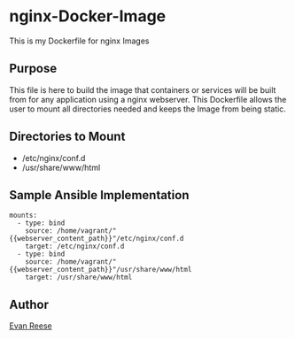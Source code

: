 # nginx-Docker-Image
 This is my Dockerfile for nginx Images

 ## Purpose
 This file is here to build the image that containers or services will be built from for any application using a nginx webserver. This Dockerfile allows the user to mount all directories needed and keeps the Image from being static.

 ## Directories to Mount
* /etc/nginx/conf.d
* /usr/share/www/html

## Sample Ansible Implementation
```
mounts:
  - type: bind
    source: /home/vagrant/"{{webserver_content_path}}"/etc/nginx/conf.d
    target: /etc/nginx/conf.d
  - type: bind
    source: /home/vagrant/"{{webserver_content_path}}"/usr/share/www/html
    target: /usr/share/www/html
```

## Author
[Evan Reese](https://github.com/ereeseNotAtWork)